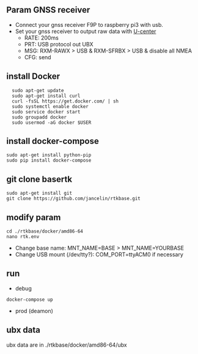 
## Param GNSS receiver

- Connect your gnss receiver F9P to raspberry pi3 with usb.
- Set your gnss receiver to output raw data with [U-center](https://www.u-blox.com/en/product/u-center)
	- RATE: 200ms
	- PRT: USB protocol out UBX
	- MSG: RXM-RAWX > USB & RXM-SFRBX > USB & disable all NMEA
	- CFG: send

## install Docker

```
  sudo apt-get update
  sudo apt-get install curl 
  curl -fsSL https://get.docker.com/ | sh
  sudo systemctl enable docker
  sudo service docker start
  sudo groupadd docker
  sudo usermod -aG docker $USER
```

## install docker-compose

```
sudo apt-get install python-pip
sudo pip install docker-compose
```

## git clone basertk

```
sudo apt-get install git
git clone https://github.com/jancelin/rtkbase.git
```

## modify param

```
cd ./rtkbase/docker/amd86-64
nano rtk.env
```

- Change base name: MNT_NAME=BASE > MNT_NAME=YOURBASE
- Change USB mount (/dev/tty?): COM_PORT=ttyACM0 if necessary

## run

- debug

```docker-compose up```

- prod (deamon)

## ubx data

ubx data are in ./rtkbase/docker/amd86-64/ubx

```docker-compose up -d










